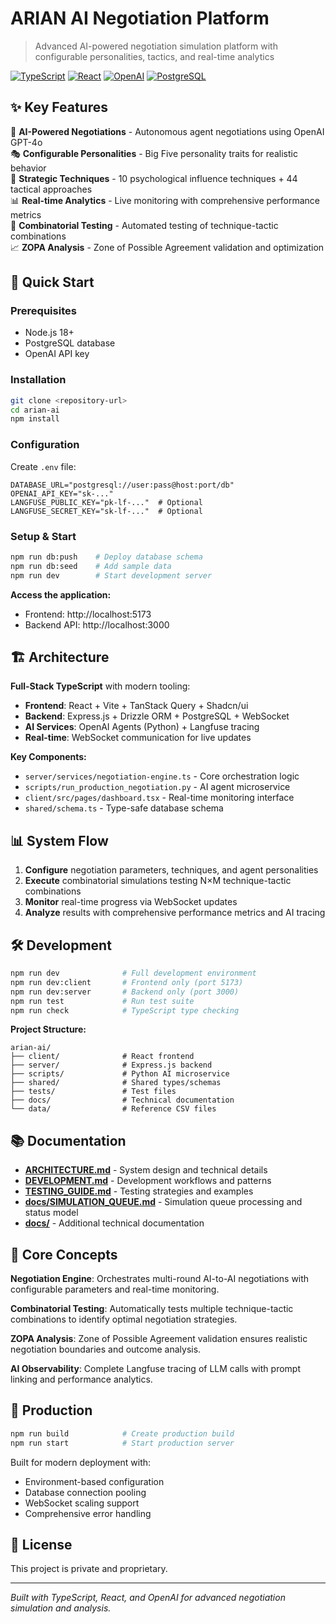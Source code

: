 # ARIAN AI Negotiation Platform

> Advanced AI-powered negotiation simulation platform with configurable personalities, tactics, and real-time analytics

[![TypeScript](https://img.shields.io/badge/TypeScript-007ACC?style=flat&logo=typescript&logoColor=white)](https://www.typescriptlang.org/)
[![React](https://img.shields.io/badge/React-20232A?style=flat&logo=react&logoColor=61DAFB)](https://reactjs.org/)
[![OpenAI](https://img.shields.io/badge/OpenAI-412991?style=flat&logo=openai&logoColor=white)](https://openai.com/)
[![PostgreSQL](https://img.shields.io/badge/PostgreSQL-316192?style=flat&logo=postgresql&logoColor=white)](https://postgresql.org/)

## ✨ Key Features

🤖 **AI-Powered Negotiations** - Autonomous agent negotiations using OpenAI GPT-4o  
🎭 **Configurable Personalities** - Big Five personality traits for realistic behavior  
🎯 **Strategic Techniques** - 10 psychological influence techniques + 44 tactical approaches  
📊 **Real-time Analytics** - Live monitoring with comprehensive performance metrics  
🔄 **Combinatorial Testing** - Automated testing of technique-tactic combinations  
📈 **ZOPA Analysis** - Zone of Possible Agreement validation and optimization  

## 🚀 Quick Start

### Prerequisites
- Node.js 18+ 
- PostgreSQL database
- OpenAI API key

### Installation
```bash
git clone <repository-url>
cd arian-ai
npm install
```

### Configuration
Create `.env` file:
```env
DATABASE_URL="postgresql://user:pass@host:port/db"
OPENAI_API_KEY="sk-..."
LANGFUSE_PUBLIC_KEY="pk-lf-..."  # Optional
LANGFUSE_SECRET_KEY="sk-lf-..."  # Optional
```

### Setup & Start
```bash
npm run db:push    # Deploy database schema
npm run db:seed    # Add sample data
npm run dev        # Start development server
```

**Access the application:**
- Frontend: http://localhost:5173
- Backend API: http://localhost:3000

## 🏗️ Architecture

**Full-Stack TypeScript** with modern tooling:
- **Frontend**: React + Vite + TanStack Query + Shadcn/ui
- **Backend**: Express.js + Drizzle ORM + PostgreSQL + WebSocket
- **AI Services**: OpenAI Agents (Python) + Langfuse tracing
- **Real-time**: WebSocket communication for live updates

**Key Components:**
- `server/services/negotiation-engine.ts` - Core orchestration logic
- `scripts/run_production_negotiation.py` - AI agent microservice
- `client/src/pages/dashboard.tsx` - Real-time monitoring interface
- `shared/schema.ts` - Type-safe database schema

## 📊 System Flow

1. **Configure** negotiation parameters, techniques, and agent personalities
2. **Execute** combinatorial simulations testing N×M technique-tactic combinations  
3. **Monitor** real-time progress via WebSocket updates
4. **Analyze** results with comprehensive performance metrics and AI tracing

## 🛠️ Development

```bash
npm run dev              # Full development environment
npm run dev:client       # Frontend only (port 5173)  
npm run dev:server       # Backend only (port 3000)
npm run test             # Run test suite
npm run check            # TypeScript type checking
```

**Project Structure:**
```
arian-ai/
├── client/              # React frontend
├── server/              # Express.js backend  
├── scripts/             # Python AI microservice
├── shared/              # Shared types/schemas
├── tests/               # Test files
├── docs/                # Technical documentation
└── data/                # Reference CSV files
```

## 📚 Documentation

- **[ARCHITECTURE.md](ARCHITECTURE.md)** - System design and technical details
- **[DEVELOPMENT.md](DEVELOPMENT.md)** - Development workflows and patterns
- **[TESTING_GUIDE.md](TESTING_GUIDE.md)** - Testing strategies and examples
- **[docs/SIMULATION_QUEUE.md](docs/SIMULATION_QUEUE.md)** - Simulation queue processing and status model
- **[docs/](docs/)** - Additional technical documentation

## 🔬 Core Concepts

**Negotiation Engine**: Orchestrates multi-round AI-to-AI negotiations with configurable parameters and real-time monitoring.

**Combinatorial Testing**: Automatically tests multiple technique-tactic combinations to identify optimal negotiation strategies.

**ZOPA Analysis**: Zone of Possible Agreement validation ensures realistic negotiation boundaries and outcome analysis.

**AI Observability**: Complete Langfuse tracing of LLM calls with prompt linking and performance analytics.

## 🚀 Production

```bash
npm run build            # Create production build
npm run start            # Start production server
```

Built for modern deployment with:
- Environment-based configuration
- Database connection pooling
- WebSocket scaling support
- Comprehensive error handling

## 📄 License

This project is private and proprietary.

---

*Built with TypeScript, React, and OpenAI for advanced negotiation simulation and analysis.*
